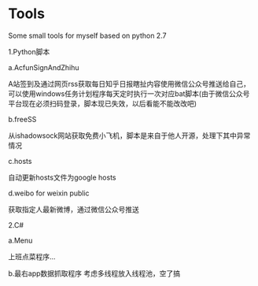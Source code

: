 # Tools
Some small tools for myself based on python 2.7

1.Python脚本

a.AcfunSignAndZhihu

A站签到及通过网页rss获取每日知乎日报瞎扯内容使用微信公众号推送给自己，可以使用windows任务计划程序每天定时执行一次对应bat脚本(由于微信公众号平台现在必须扫码登录，脚本现已失效，以后看能不能改改吧)

b.freeSS

从ishadowsock网站获取免费小飞机，脚本是来自于他人开源，处理下其中异常情况

c.hosts

自动更新hosts文件为google hosts

d.weibo for weixin public

获取指定人最新微博，通过微信公众号推送

2.C#

a.Menu

上班点菜程序...

b.最右app数据抓取程序
考虑多线程放入线程池，空了搞

